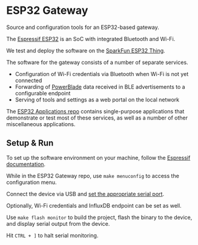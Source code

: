 ESP32 Gateway
=============

Source and configuration tools for an ESP32-based gateway.

The [Espressif ESP32](https://www.espressif.com/en/products/hardware/esp32/overview) is an SoC with integrated Bluetooth and Wi-Fi. 

We test and deploy the software on the [SparkFun ESP32 Thing](https://www.sparkfun.com/products/13907).

The software for the gateway consists of a number of separate services. 
- Configuration of Wi-Fi credentials via Bluetooth when Wi-Fi is not yet connected
- Forwarding of [PowerBlade](https://github.com/lab11/powerblade) data received in BLE advertisements to a configurable endpoint
- Serving of tools and settings as a web portal on the local network

The [ESP32 Applications repo](https://github.com/lab11/esp32-apps) contains single-purpose applications that demonstrate or test most of these services, as well as a number of other miscellaneous applications.


Setup & Run
-----------

To set up the software environment on your machine, follow the [Espressif documentation](https://esp-idf.readthedocs.io/en/latest/get-started/index.html).

While in the ESP32 Gateway repo, use `make menuconfig` to access the configuration menu.

Connect the device via USB and [set the appropriate serial port](https://esp-idf.readthedocs.io/en/latest/get-started/index.html#configure).

Optionally, Wi-Fi credentials and InfluxDB endpoint can be set as well.

Use `make flash monitor` to build the project, flash the binary to the device, and display serial output from the device.

Hit `CTRL + ]` to halt serial monitoring.

<!--

The follow `make` commands are useful:

- `make`: Builds project

- `make menuconfig`: Access configuration menu

- `make flash`: Build project, flash binary to device, & boot device

- `make monitor`: Restart device and display serial output from device

- `make flash monitor`: Build project, flash device

-->